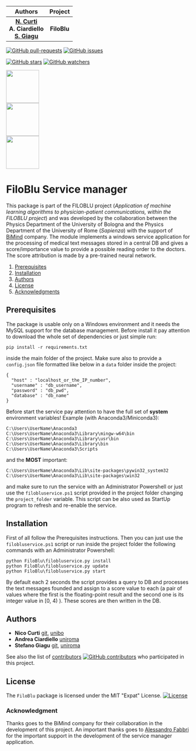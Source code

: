 | **Authors**  | **Project** |
|:------------:|:-----------:|
| [**N. Curti**](https://github.com/Nico-Curti) <br/> **A. Ciardiello** <br/> [**S. Giagu**](https://github.com/stefanogiagu)  |  **FiloBlu**  |

[![GitHub pull-requests](https://img.shields.io/github/issues-pr/Nico-Curti/FiloBlu.svg?style=plastic)](https://github.com/Nico-Curti/FiloBlu/pulls)
[![GitHub issues](https://img.shields.io/github/issues/Nico-Curti/FiloBlu.svg?style=plastic)](https://github.com/Nico-Curti/FiloBlu/issues)

[![GitHub stars](https://img.shields.io/github/stars/Nico-Curti/FiloBlu.svg?label=Stars&style=social)](https://github.com/Nico-Curti/FiloBlu/stargazers)
[![GitHub watchers](https://img.shields.io/github/watchers/Nico-Curti/FiloBlu.svg?label=Watch&style=social)](https://github.com/Nico-Curti/FiloBlu/watchers)

<div class="row">
  <div class="column">
    <a href="https://github.com/UniboDIFABiophysics">
      <div class="image">
        <img src="https://cdn.rawgit.com/physycom/templates/697b327d/logo_unibo.png" width="90" height="90">
      </div>
    </a>
  </div>
  <div class="column">
    <a href="https://www.phys.uniroma1.it/fisica/">
      <div class="image">
        <img src="https://upload.wikimedia.org/wikipedia/it/d/d6/Sapienza_stemma.png" width="90" height="90">
      </div>
    </a>
  </div>
  <div class=column>
    <a href="http://www.bimind.it/">
      <div>
        <img src="http://www.bimind.it/images/logo-it.png" width="90" height="90">
      </div>
    </a>
  </div>
</div>

# FiloBlu Service manager

This package is part of the FILOBLU project (*Application of machine learning algorithms to physician-patient communications, within the FILOBLU project*) and was developed by the collaboration between the Physics Department of the University of Bologna and the Physics Department of the University of Rome (*Sapienza*) with the support of [BiMind](http://www.bimind.it/it/) company.
The module implements a windows service application for the processing of medical text messages stored in a central DB and gives a score/importance value to provide a possible reading order to the doctors.
The score attribution is made by a pre-trained neural network.

1. [Prerequisites](#prerequisites)
2. [Installation](#installation)
3. [Authors](#authors)
4. [License](#license)
5. [Acknowledgments](#acknowledgments)

## Prerequisites

The package is usable only on a Windows environment and it needs the MySQL support for the database management.
Before install it pay attention to download the whole set of dependencies or just simple run:

```
pip install -r requirements.txt
```

inside the main folder of the project.
Make sure also to provide a `config.json` file formatted like below in a `data` folder inside the project:

```
{
  "host" : "localhost_or_the_IP_number",
  "username" : "db_username",
  "password" : "db_pwd",
  "database" : "db_name"
}
```

Before start the service pay attention to have the full set of **system** environment variables! Example (with Anaconda3/Miniconda3):

```
C:\Users\UserName\Anaconda3
C:\Users\UserName\Anaconda3\Library\mingw-w64\bin
C:\Users\UserName\Anaconda3\Library\usr\bin
C:\Users\UserName\Anaconda3\Library\bin
C:\Users\UserName\Anaconda3\Scripts
```
and the **MOST** important:

```
C:\Users\UserName\Anaconda3\Lib\site-packages\pywin32_system32
C:\Users\UserName\Anaconda3\Lib\site-packages\win32
```

and make sure to run the service with an Administrator Powershell or just use the `filobluservice.ps1` script provided in the project folder changing the `project_folder` variable.
This script can be also used as StartUp program to refresh and re-enable the service.


## Installation

First of all follow the Prerequisites instructions.
Then you can just use the `filobluservice.ps1` script or run inside the project folder the following commands with an Administrator Powershell:

```
python FiloBlu\filobluservice.py install
python FiloBlu\filobluservice.py update
python FiloBlu\filobluservice.py start
```

By default each 2 seconds the script provides a query to DB and processes the text messages founded and assign to a score value to each (a pair of values where the first is the floating-point result and the second one is its integer value in [0, 4) ).
These scores are then written in the DB.

## Authors

* **Nico Curti** [git](https://github.com/Nico-Curti), [unibo](https://www.unibo.it/sitoweb/nico.curti2)
* **Andrea Ciardiello** [uniroma](https://phd.uniroma1.it/web/ANDREA-CIARDIELLO_nP1268232_IT.aspx)
* **Stefano Giagu** [git](https://github.com/stefanogiagu), [uniroma](https://gomppublic.uniroma1.it/Docenti/Render.aspx?UID=9b08c277-5de0-4441-b3a6-d8e27d85e52f
)

See also the list of [contributors](https://github.com/Nico-Curti/FiloBlu/contributors) [![GitHub contributors](https://img.shields.io/github/contributors/Nico-Curti/FiloBlu.svg?style=plastic)](https://github.com/Nico-Curti/FiloBlu/graphs/contributors/) who participated in this project.

## License

The `FiloBlu` package is licensed under the MIT "Expat" License. [![License](https://img.shields.io/github/license/mashape/apistatus.svg)](https://github.com/Nico-Curti/FiloBlu/blob/master/LICENSE.md)

### Acknowledgment

Thanks goes to the BiMind company for their collaboration in the development of this project.
An important thanks goes to [Alessandro Fabbri](https://github.com/allefabbri) for the important support in the development of the service manager application.
